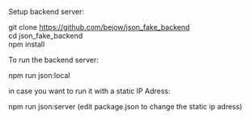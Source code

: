 

Setup backend server:

git clone https://github.com/bejow/json_fake_backend<br>
cd json_fake_backend<br>
npm install<br>

To run the backend server:

npm run json:local

in case you want to run it with a static IP Adress:

npm run json:server
(edit package.json to change the static ip adress)
